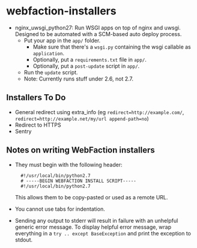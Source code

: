 # webfaction-installers

- nginx_uwsgi_python27: Run WSGI apps on top of nginx and uwsgi. Designed to be automated with a SCM-based auto deploy process.
	- Put your app in the `app/` folder.
		- Make sure that there's a `wsgi.py` containing the wsgi callable as `application`.
		- Optionally, put a `requirements.txt` file in `app/`.
		- Optionally, put a `post-update` script in `app/`.
	- Run the `update` script.
	- Note: Currently runs stuff under 2.6, not 2.7.

## Installers To Do

- General redirect using extra_info (eg `redirect=http://example.com/`, `redirect=http://example.net/my/url append-path=no`)
- Redirect to HTTPS
- Sentry

## Notes on writing WebFaction installers

- They must begin with the following header:

		#!/usr/local/bin/python2.7
		# -----BEGIN WEBFACTION INSTALL SCRIPT-----
		#!/usr/local/bin/python2.7
		
	This allows them to be copy-pasted or used as a remote URL.
- You cannot use tabs for indentation.
- Sending any output to stderr will result in failure with an unhelpful generic error message. To display helpful error message, wrap everything in a `try .. except BaseException` and print the exception to stdout.